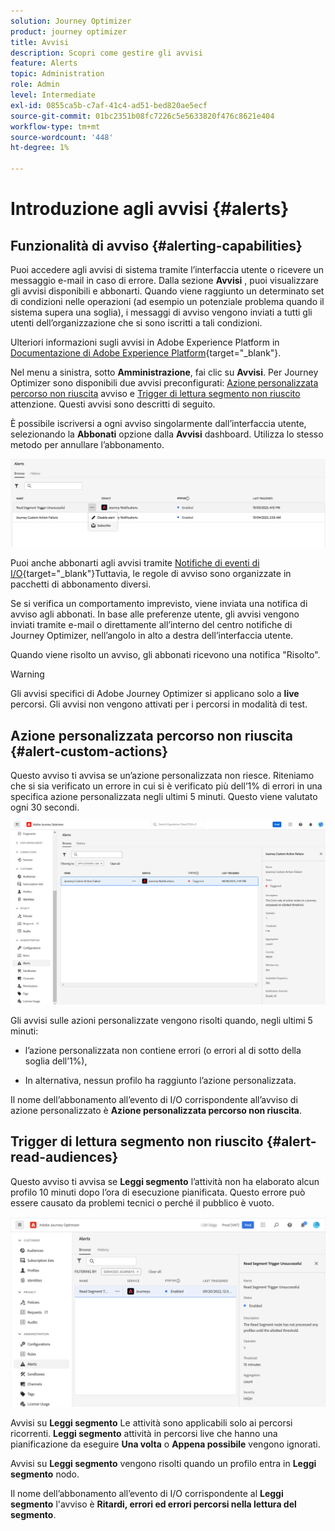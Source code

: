 ```yaml
---
solution: Journey Optimizer
product: journey optimizer
title: Avvisi
description: Scopri come gestire gli avvisi
feature: Alerts
topic: Administration
role: Admin
level: Intermediate
exl-id: 0855ca5b-c7af-41c4-ad51-bed820ae5ecf
source-git-commit: 01bc2351b08fc7226c5e5633820f476c8621e404
workflow-type: tm+mt
source-wordcount: '448'
ht-degree: 1%

---
```


# Introduzione agli avvisi {#alerts}

## Funzionalità di avviso {#alerting-capabilities}

Puoi accedere agli avvisi di sistema tramite l’interfaccia utente o ricevere un messaggio e-mail in caso di errore. Dalla sezione **Avvisi** , puoi visualizzare gli avvisi disponibili e abbonarti. Quando viene raggiunto un determinato set di condizioni nelle operazioni (ad esempio un potenziale problema quando il sistema supera una soglia), i messaggi di avviso vengono inviati a tutti gli utenti dell’organizzazione che si sono iscritti a tali condizioni.

<!--These messages can repeat over a pre-defined time interval until the alert has been resolved.-->

Ulteriori informazioni sugli avvisi in Adobe Experience Platform in [Documentazione di Adobe Experience Platform](https://experienceleague.adobe.com/docs/experience-platform/observability/alerts/overview.html?lang=it){target="_blank"}.

Nel menu a sinistra, sotto **Amministrazione**, fai clic su **Avvisi**. Per Journey Optimizer sono disponibili due avvisi preconfigurati: [Azione personalizzata percorso non riuscita](#alert-custom-actions) avviso e [Trigger di lettura segmento non riuscito](#alert-read-audiences) attenzione. Questi avvisi sono descritti di seguito.

È possibile iscriversi a ogni avviso singolarmente dall’interfaccia utente, selezionando la **Abbonati** opzione dalla **Avvisi** dashboard. Utilizza lo stesso metodo per annullare l’abbonamento.

![](assets/alert-subscribe.png)

Puoi anche abbonarti agli avvisi tramite [Notifiche di eventi di I/O](https://experienceleague.adobe.com/docs/experience-platform/observability/alerts/subscribe.html){target="_blank"}Tuttavia, le regole di avviso sono organizzate in pacchetti di abbonamento diversi.

Se si verifica un comportamento imprevisto, viene inviata una notifica di avviso agli abbonati. In base alle preferenze utente, gli avvisi vengono inviati tramite e-mail o direttamente all’interno del centro notifiche di Journey Optimizer, nell’angolo in alto a destra dell’interfaccia utente.

Quando viene risolto un avviso, gli abbonati ricevono una notifica &quot;Risolto&quot;.

>[!WARNING]
>
>Gli avvisi specifici di Adobe Journey Optimizer si applicano solo a **live** percorsi. Gli avvisi non vengono attivati per i percorsi in modalità di test.

## Azione personalizzata percorso non riuscita {#alert-custom-actions}

Questo avviso ti avvisa se un’azione personalizzata non riesce. Riteniamo che si sia verificato un errore in cui si è verificato più dell’1% di errori in una specifica azione personalizzata negli ultimi 5 minuti. Questo viene valutato ogni 30 secondi.

![](assets/alerts-custom-action.png)

Gli avvisi sulle azioni personalizzate vengono risolti quando, negli ultimi 5 minuti:

* l’azione personalizzata non contiene errori (o errori al di sotto della soglia dell’1%),

* In alternativa, nessun profilo ha raggiunto l’azione personalizzata.

Il nome dell’abbonamento all’evento di I/O corrispondente all’avviso di azione personalizzato è **Azione personalizzata percorso non riuscita**.

## Trigger di lettura segmento non riuscito {#alert-read-audiences}

Questo avviso ti avvisa se **Leggi segmento** l’attività non ha elaborato alcun profilo 10 minuti dopo l’ora di esecuzione pianificata. Questo errore può essere causato da problemi tecnici o perché il pubblico è vuoto.

![](assets/alerts1.png)

Avvisi su **Leggi segmento** Le attività sono applicabili solo ai percorsi ricorrenti. **Leggi segmento** attività in percorsi live che hanno una pianificazione da eseguire **Una volta** o **Appena possibile** vengono ignorati.

Avvisi su **Leggi segmento** vengono risolti quando un profilo entra in **Leggi segmento** nodo.

Il nome dell’abbonamento all’evento di I/O corrispondente al **Leggi segmento** l&#39;avviso è **Ritardi, errori ed errori percorsi nella lettura del segmento**.
